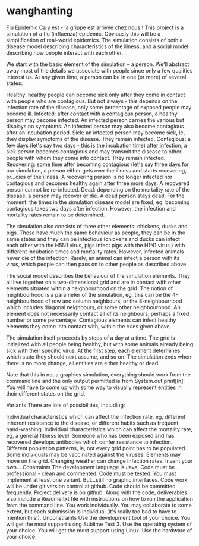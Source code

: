 # wanghanting

Flu Epidemic
Ca y est - la grippe est arrivée chez nous ! This project is a simulation of a flu (influenza) epidemic. Obviously this will be a simplification of real-world epidemics. The simulation consists of both a disease model describing characteristics of the illness, and a social model describing how people interact with each other.

We start with the basic element of the simulation – a person. We'll abstract away most of the details we associate with people since only a few qualities interest us. At any given time, a person can be in one (or more) of several states:

Healthy: healthy people can become sick only after they come in contact with people who are contagious. But not always - this depends on the infection rate of the disease, only some percentage of exposed people may become ill.
Infected: after contact with a contagious person, a healthy person may become infected. An infected person carries the various but displays no symptoms. An infected person may also become contagious after an incubation period.
Sick: an infected person may become sick, ie, they display symptoms of the disease. They remain infected.
Contagious: a few days (let's say two days - this is the incubation time) after infection, a sick person becomes contagious and may transmit the disease to other people with whom they come into contact. They remain infected.
Recovering: some time after becoming contagious (let's say three days for our simulation, a person either gets over the illness and starts recovering, or...dies of the illness. A recovering person is no longer infected nor contagious and becomes healthy again after three more days. A recovered person cannot be re-infected.
Dead: depending on the mortality rate of the disease, a person may recover or die. A dead person stays dead.
For the moment, the times in the simulation disease model are fixed, eg, becoming contagious takes two days after infection. However, the infection and mortality rates remain to be determined.

The simulation also consists of three other elements: chickens, ducks and pigs. These have much the same behaviour as people, they can be in the same states and they can be infectious (chickens and ducks can infect each other with the H5N1 virus, pigs infect pigs with the H1N1 virus ) with different incubation times and mortality rates. However, infected animals never die of the infection. Rarely, an animal can infect a person with its virus, which people can then pass on to other people as described above.

The social model describes the behaviour of the simulation elements. They all live together on a two-dimensional grid and are in contact with other elements situated within a neighbourhood on the grid. The notion of neighbourhood is a parameter of the simulation, eg, this can be the 4-neighbourhood of row and column neighbours, or the 8-neighbourhood which includes diagonal neighbours, or some other neighbourhood. An element does not necessarily contact all of its neighbours; perhaps a fixed number or some percentage. Contagious elements can infect healthy elements they come into contact with, within the rules given above.

The simulation itself proceeds by steps of a day at a time. The grid is initialized with all people being healthy, but with some animals already being sick with their specific virus. At the first step, each element determines which state they should next assume, and so on. The simulation ends when there is no more change, all entities are either healthy or dead.

Note that this in not a graphics simulation, everything should work from the command line and the only output permitted is from System.out.print[ln]. You will have to come up with some way to visually represent entities in their different states on the grid.

Variants
There are lots of possibilities, including:

Individual characteristics which can affect the infection rate, eg, different inherent resistance to the disease, or different habits such as frequent hand-washing.
Individual characteristics which can affect the mortality rate, eg, a general fitness level.
Someone who has been exposed and has recovered develops antibodies which confer resistance to infection.
Different population patterns, ie, not every grid point has to be populated.
Some individuals may be vaccinated against the viruses.
Elements may move on the grid.
Changing weather can change infection rates.
Invent your own...
Constraints
The development language is Java.
Code must be professional - clean and commented.
Code must be tested.
You must implement at least one variant. But...still no graphic interfaces.
Code work will be under git version control at github. Code should be committed frequently.
Project delivery is on github.
Along with the code, deliverables also include a Readme.txt file with instructions on how to run the application from the command line.
You work individually. You may collaborate to some extent, but each submission is individual (it's really too bad to have to mention this!).
Unconstraints
Use the development tool of your choice. You will get the most support using Sublime Text 3.
Use the operating system of your choice. You will get the most support using Linux.
Use the hardware of your choice.